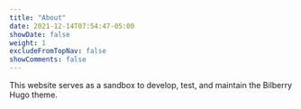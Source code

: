 ```yaml
---
title: "About"
date: 2021-12-14T07:54:47-05:00
showDate: false
weight: 1
excludeFromTopNav: false
showComments: false
---
```


This website serves as a sandbox to develop, test, and maintain the Bilberry Hugo theme.
